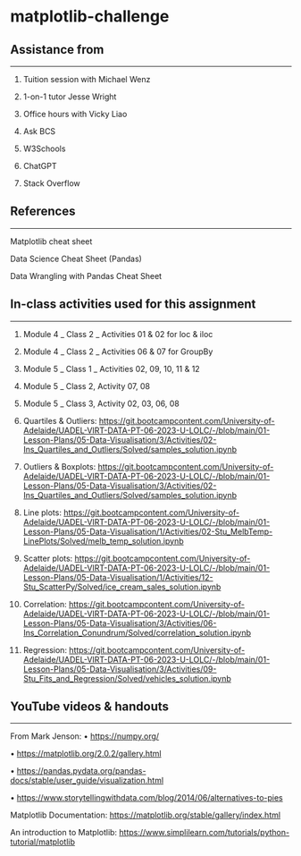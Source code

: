 # matplotlib-challenge

## Assistance from
------------------
1. Tuition session with Michael Wenz

2. 1-on-1 tutor Jesse Wright

3. Office hours with Vicky Liao

4. Ask BCS

5. W3Schools

7. ChatGPT

8. Stack Overflow


## References
-------------

Matplotlib cheat sheet	

Data Science Cheat Sheet (Pandas)

Data Wrangling with Pandas Cheat Sheet	


## In-class activities used for this assignment
-----------------------------------------------

1.	Module 4 _ Class 2 _ Activities	01 & 02 for loc & iloc

2.	Module 4 _ Class 2 _ Activities	06 & 07 for GroupBy

3.	Module 5 _ Class 1 _ Activities 02, 09, 10, 11 & 12

4.	Module 5 _ Class 2, Activity 07, 08

5.	Module 5 _ Class 3, Activity 02, 03, 06, 08

6.	Quartiles & Outliers:	https://git.bootcampcontent.com/University-of-Adelaide/UADEL-VIRT-DATA-PT-06-2023-U-LOLC/-/blob/main/01-Lesson-Plans/05-Data-Visualisation/3/Activities/02-Ins_Quartiles_and_Outliers/Solved/samples_solution.ipynb

7.	Outliers & Boxplots:	https://git.bootcampcontent.com/University-of-Adelaide/UADEL-VIRT-DATA-PT-06-2023-U-LOLC/-/blob/main/01-Lesson-Plans/05-Data-Visualisation/3/Activities/02-Ins_Quartiles_and_Outliers/Solved/samples_solution.ipynb

8.	Line plots:	https://git.bootcampcontent.com/University-of-Adelaide/UADEL-VIRT-DATA-PT-06-2023-U-LOLC/-/blob/main/01-Lesson-Plans/05-Data-Visualisation/1/Activities/02-Stu_MelbTemp-LinePlots/Solved/melb_temp_solution.ipynb

9.	Scatter plots:	https://git.bootcampcontent.com/University-of-Adelaide/UADEL-VIRT-DATA-PT-06-2023-U-LOLC/-/blob/main/01-Lesson-Plans/05-Data-Visualisation/1/Activities/12-Stu_ScatterPy/Solved/ice_cream_sales_solution.ipynb

10.	Correlation:	https://git.bootcampcontent.com/University-of-Adelaide/UADEL-VIRT-DATA-PT-06-2023-U-LOLC/-/blob/main/01-Lesson-Plans/05-Data-Visualisation/3/Activities/06-Ins_Correlation_Conundrum/Solved/correlation_solution.ipynb

11.	Regression:	https://git.bootcampcontent.com/University-of-Adelaide/UADEL-VIRT-DATA-PT-06-2023-U-LOLC/-/blob/main/01-Lesson-Plans/05-Data-Visualisation/3/Activities/09-Stu_Fits_and_Regression/Solved/vehicles_solution.ipynb


## YouTube videos & handouts
---------------------------

From Mark Jenson:
•	https://numpy.org/

•	https://matplotlib.org/2.0.2/gallery.html

•	https://pandas.pydata.org/pandas-docs/stable/user_guide/visualization.html

•	https://www.storytellingwithdata.com/blog/2014/06/alternatives-to-pies


Matplotlib Documentation:	https://matplotlib.org/stable/gallery/index.html

An introduction to Matplotlib:	https://www.simplilearn.com/tutorials/python-tutorial/matplotlib

